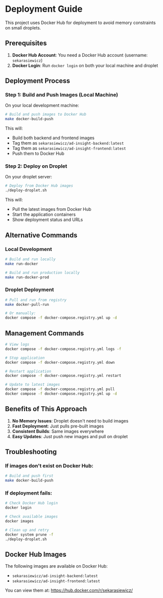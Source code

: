 # Deployment Guide

This project uses Docker Hub for deployment to avoid memory constraints on small droplets.

## Prerequisites

1. **Docker Hub Account**: You need a Docker Hub account (username: `sekarasiewicz`)
2. **Docker Login**: Run `docker login` on both your local machine and droplet

## Deployment Process

### Step 1: Build and Push Images (Local Machine)

On your local development machine:

```bash
# Build and push images to Docker Hub
make docker-build-push
```

This will:
- Build both backend and frontend images
- Tag them as `sekarasiewicz/ad-insight-backend:latest`
- Tag them as `sekarasiewicz/ad-insight-frontend:latest`
- Push them to Docker Hub

### Step 2: Deploy on Droplet

On your droplet server:

```bash
# Deploy from Docker Hub images
./deploy-droplet.sh
```

This will:
- Pull the latest images from Docker Hub
- Start the application containers
- Show deployment status and URLs

## Alternative Commands

### Local Development
```bash
# Build and run locally
make run-docker

# Build and run production locally
make run-docker-prod
```

### Droplet Deployment
```bash
# Pull and run from registry
make docker-pull-run

# Or manually:
docker compose -f docker-compose.registry.yml up -d
```

## Management Commands

```bash
# View logs
docker compose -f docker-compose.registry.yml logs -f

# Stop application
docker compose -f docker-compose.registry.yml down

# Restart application
docker compose -f docker-compose.registry.yml restart

# Update to latest images
docker compose -f docker-compose.registry.yml pull
docker compose -f docker-compose.registry.yml up -d
```

## Benefits of This Approach

1. **No Memory Issues**: Droplet doesn't need to build images
2. **Fast Deployment**: Just pulls pre-built images
3. **Consistent Builds**: Same images everywhere
4. **Easy Updates**: Just push new images and pull on droplet

## Troubleshooting

### If images don't exist on Docker Hub:
```bash
# Build and push first
make docker-build-push
```

### If deployment fails:
```bash
# Check Docker Hub login
docker login

# Check available images
docker images

# Clean up and retry
docker system prune -f
./deploy-droplet.sh
```

## Docker Hub Images

The following images are available on Docker Hub:
- `sekarasiewicz/ad-insight-backend:latest`
- `sekarasiewicz/ad-insight-frontend:latest`

You can view them at: https://hub.docker.com/r/sekarasiewicz/ 